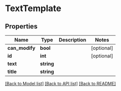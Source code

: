 # TextTemplate

## Properties
Name | Type | Description | Notes
------------ | ------------- | ------------- | -------------
**can_modify** | **bool** |  | [optional] 
**id** | **int** |  | [optional] 
**text** | **string** |  | 
**title** | **string** |  | 

[[Back to Model list]](../../README.md#documentation-for-models) [[Back to API list]](../../README.md#documentation-for-api-endpoints) [[Back to README]](../../README.md)

